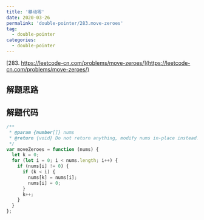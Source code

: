 ```yaml
---
title: '移动零'
date: 2020-03-26
permalink: 'double-pointer/283.move-zeroes'
tag:
  - double-pointer
categories:
  - double-pointer
---
```


[283. https://leetcode-cn.com/problems/move-zeroes/](https://leetcode-cn.com/problems/move-zeroes/)

## 解题思路

## 解题代码

```js
/**
 * @param {number[]} nums
 * @return {void} Do not return anything, modify nums in-place instead.
 */
var moveZeroes = function (nums) {
  let k = 0;
  for (let i = 0; i < nums.length; i++) {
    if (nums[i] != 0) {
      if (k < i) {
        nums[k] = nums[i];
        nums[i] = 0;
      }
      k++;
    }
  }
};
```
